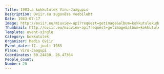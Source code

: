 ```yaml
---
Title: 1983.a kokkutulek Viru-Jaagupis
Description: Oviir.eu suguvõsa veebileht
Date: 1983-07-17
Image: http://oviir.eu/miuview-api?request=getimage&album=kokkutulekud&item=1983-20.-kokkutulek-viru-jaagupi-juuli-17.jpg&size=1200&mode=longest
Thumbnail: http://oviir.eu/miuview-api?request=getimage&album=kokkutulekud&item=1983-20.-kokkutulek-viru-jaagupi-juuli-17.jpg&size=600&mode=square
Template: event-single
Category: kokkutulek
Organizer: Madis Oviir
Event_date: 17. juuli 1983
Place: Viru-Jaagupi
Coordinates: 59.24430, 26.47364
People_count:
Number: 20
---
```

